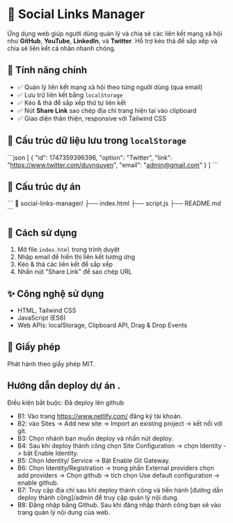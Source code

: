 # 🔗 Social Links Manager

Ứng dụng web giúp người dùng quản lý và chia sẻ các liên kết mạng xã hội như **GitHub**, **YouTube**, **LinkedIn**, và **Twitter**. Hỗ trợ kéo thả để sắp xếp và chia sẻ liên kết cá nhân nhanh chóng.

## 📌 Tính năng chính

- ✅ Quản lý liên kết mạng xã hội theo từng người dùng (qua email)
- ✅ Lưu trữ liên kết bằng `localStorage`
- ✅ Kéo & thả để sắp xếp thứ tự liên kết
- ✅ Nút **Share Link** sao chép địa chỉ trang hiện tại vào clipboard
- ✅ Giao diện thân thiện, responsive với Tailwind CSS

## 🧠 Cấu trúc dữ liệu lưu trong `localStorage`

\`\`\`json
[
  {
    "id": 1747359396396,
    "option": "Twitter",
    "link": "https://www.twitter.com/duynguyen",
    "email": "admin@gmail.com"
  }
]
\`\`\`

## 📁 Cấu trúc dự án

\`\`\`
📂 social-links-manager/
├── index.html
├── script.js
├── README.md
\`\`\`

## 🚀 Cách sử dụng

1. Mở file `index.html` trong trình duyệt
2. Nhập email để hiển thị liên kết tương ứng
3. Kéo & thả các liên kết để sắp xếp
4. Nhấn nút "Share Link" để sao chép URL

## ✨ Công nghệ sử dụng

- HTML, Tailwind CSS
- JavaScript (ES6)
- Web APIs: localStorage, Clipboard API, Drag & Drop Events

## 📄 Giấy phép

Phát hành theo giấy phép MIT.
## Hướng dẫn deploy dự án .
Điều kiện bắt buộc: Đã deploy lên github
- B1: Vào trang https://www.netlify.com/ đăng ký tài khoản.
- B2: vào Sites -> Add new site -> Import an existing project -> kết nối với git.
- B3: Chọn nhánh bạn muốn deploy và nhấn nút deploy.
- B4: Sau khi deploy thành công chọn Site Configuration -> chọn Identity -> bật Enable Identity.
- B5: Chọn Identity/ Service -> Bật Enable Git Gateway.
- B6: Chọn Identity/Registration -> trong phần External providers chọn add providers -> Chọn github -> tích chọn Use default configuration -> enable github.
- B7: Truy cập địa chỉ sau khi deploy thành công và tiến hành [đường dẫn deploy thành công]/admin để truy cập quản lý nội dung.
- B8: Đăng nhập bằng Github. Sau khi đăng nhập thành công bạn sẽ vào trang quản lý nội dung của web.
